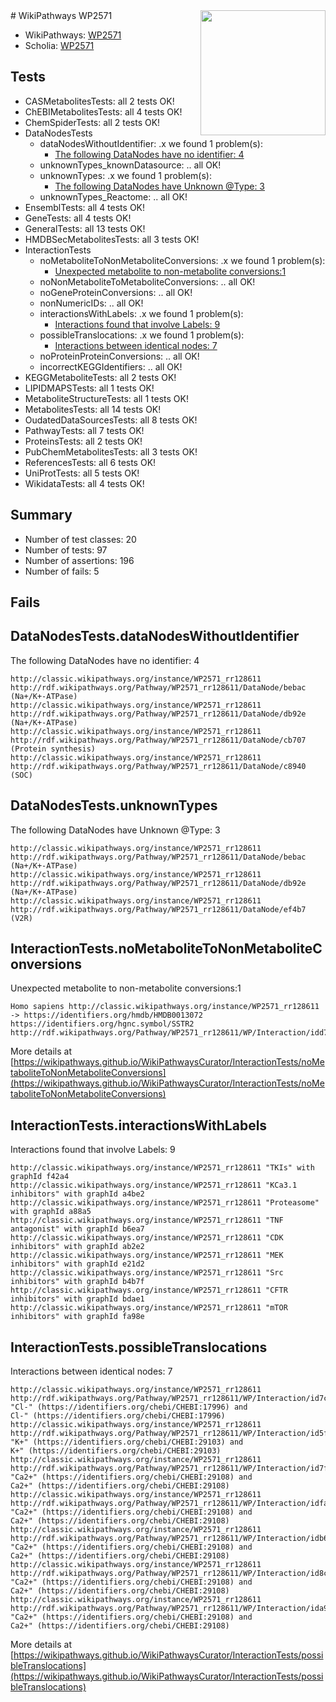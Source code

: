 <img style="float: right; width: 200px" src="https://upload.wikimedia.org/wikipedia/commons/thumb/8/83/Wplogo_with_text_500.png/640px-Wplogo_with_text_500.png" />
# WikiPathways WP2571

* WikiPathways: [WP2571](https://wikipathways.org/pathways/WP2571)
* Scholia: [WP2571](https://scholia.toolforge.org/wikipathways/WP2571)
## Tests
* CASMetabolitesTests: all 2 tests OK!
* ChEBIMetabolitesTests: all 4 tests OK!
* ChemSpiderTests: all 2 tests OK!
* DataNodesTests
    * dataNodesWithoutIdentifier: .x we found 1 problem(s):
        * [The following DataNodes have no identifier: 4](#d2d32fa3)
    * unknownTypes_knownDatasource: .. all OK!
    * unknownTypes: .x we found 1 problem(s):
        * [The following DataNodes have Unknown @Type: 3](#839973e1)
    * unknownTypes_Reactome: .. all OK!
* EnsemblTests: all 4 tests OK!
* GeneTests: all 4 tests OK!
* GeneralTests: all 13 tests OK!
* HMDBSecMetabolitesTests: all 3 tests OK!
* InteractionTests
    * noMetaboliteToNonMetaboliteConversions: .x we found 1 problem(s):
        * [Unexpected metabolite to non-metabolite conversions:1](#a27bf36d)
    * noNonMetaboliteToMetaboliteConversions: .. all OK!
    * noGeneProteinConversions: .. all OK!
    * nonNumericIDs: .. all OK!
    * interactionsWithLabels: .x we found 1 problem(s):
        * [Interactions found that involve Labels: 9](#630d2680)
    * possibleTranslocations: .x we found 1 problem(s):
        * [Interactions between identical nodes: 7](#1c11820c)
    * noProteinProteinConversions: .. all OK!
    * incorrectKEGGIdentifiers: .. all OK!
* KEGGMetaboliteTests: all 2 tests OK!
* LIPIDMAPSTests: all 1 tests OK!
* MetaboliteStructureTests: all 1 tests OK!
* MetabolitesTests: all 14 tests OK!
* OudatedDataSourcesTests: all 8 tests OK!
* PathwayTests: all 7 tests OK!
* ProteinsTests: all 2 tests OK!
* PubChemMetabolitesTests: all 3 tests OK!
* ReferencesTests: all 6 tests OK!
* UniProtTests: all 5 tests OK!
* WikidataTests: all 4 tests OK!


## Summary

* Number of test classes: 20
* Number of tests: 97
* Number of assertions: 196
* Number of fails: 5

## Fails

<a name="d2d32fa3" />

## DataNodesTests.dataNodesWithoutIdentifier

The following DataNodes have no identifier: 4
```
http://classic.wikipathways.org/instance/WP2571_rr128611 http://rdf.wikipathways.org/Pathway/WP2571_rr128611/DataNode/bebac (Na+/K+-ATPase)
http://classic.wikipathways.org/instance/WP2571_rr128611 http://rdf.wikipathways.org/Pathway/WP2571_rr128611/DataNode/db92e (Na+/K+-ATPase)
http://classic.wikipathways.org/instance/WP2571_rr128611 http://rdf.wikipathways.org/Pathway/WP2571_rr128611/DataNode/cb707 (Protein synthesis)
http://classic.wikipathways.org/instance/WP2571_rr128611 http://rdf.wikipathways.org/Pathway/WP2571_rr128611/DataNode/c8940 (SOC)
```

<a name="839973e1" />

## DataNodesTests.unknownTypes

The following DataNodes have Unknown @Type: 3
```
http://classic.wikipathways.org/instance/WP2571_rr128611 http://rdf.wikipathways.org/Pathway/WP2571_rr128611/DataNode/bebac (Na+/K+-ATPase)
http://classic.wikipathways.org/instance/WP2571_rr128611 http://rdf.wikipathways.org/Pathway/WP2571_rr128611/DataNode/db92e (Na+/K+-ATPase)
http://classic.wikipathways.org/instance/WP2571_rr128611 http://rdf.wikipathways.org/Pathway/WP2571_rr128611/DataNode/ef4b7 (V2R)
```

<a name="a27bf36d" />

## InteractionTests.noMetaboliteToNonMetaboliteConversions

Unexpected metabolite to non-metabolite conversions:1
```
Homo sapiens http://classic.wikipathways.org/instance/WP2571_rr128611 -> https://identifiers.org/hmdb/HMDB0013072 https://identifiers.org/hgnc.symbol/SSTR2 http://rdf.wikipathways.org/Pathway/WP2571_rr128611/WP/Interaction/idd742e884
```

More details at [https://wikipathways.github.io/WikiPathwaysCurator/InteractionTests/noMetaboliteToNonMetaboliteConversions](https://wikipathways.github.io/WikiPathwaysCurator/InteractionTests/noMetaboliteToNonMetaboliteConversions)

<a name="630d2680" />

## InteractionTests.interactionsWithLabels

Interactions found that involve Labels: 9
```
http://classic.wikipathways.org/instance/WP2571_rr128611 "TKIs" with graphId f42a4
http://classic.wikipathways.org/instance/WP2571_rr128611 "KCa3.1 
inhibitors" with graphId a4be2
http://classic.wikipathways.org/instance/WP2571_rr128611 "Proteasome" with graphId a88a5
http://classic.wikipathways.org/instance/WP2571_rr128611 "TNF 
antagonist" with graphId b6ea7
http://classic.wikipathways.org/instance/WP2571_rr128611 "CDK inhibitors" with graphId ab2e2
http://classic.wikipathways.org/instance/WP2571_rr128611 "MEK inhibitors" with graphId e21d2
http://classic.wikipathways.org/instance/WP2571_rr128611 "Src inhibitors" with graphId b4b7f
http://classic.wikipathways.org/instance/WP2571_rr128611 "CFTR 
inhibitors" with graphId bdae1
http://classic.wikipathways.org/instance/WP2571_rr128611 "mTOR inhibitors" with graphId fa98e
```

<a name="1c11820c" />

## InteractionTests.possibleTranslocations

Interactions between identical nodes: 7
```
http://classic.wikipathways.org/instance/WP2571_rr128611 http://rdf.wikipathways.org/Pathway/WP2571_rr128611/WP/Interaction/id7c4bbde6 "Cl-" (https://identifiers.org/chebi/CHEBI:17996) and 
Cl-" (https://identifiers.org/chebi/CHEBI:17996)
http://classic.wikipathways.org/instance/WP2571_rr128611 http://rdf.wikipathways.org/Pathway/WP2571_rr128611/WP/Interaction/id5f88598d "K+" (https://identifiers.org/chebi/CHEBI:29103) and 
K+" (https://identifiers.org/chebi/CHEBI:29103)
http://classic.wikipathways.org/instance/WP2571_rr128611 http://rdf.wikipathways.org/Pathway/WP2571_rr128611/WP/Interaction/id7fcc89a9 "Ca2+" (https://identifiers.org/chebi/CHEBI:29108) and 
Ca2+" (https://identifiers.org/chebi/CHEBI:29108)
http://classic.wikipathways.org/instance/WP2571_rr128611 http://rdf.wikipathways.org/Pathway/WP2571_rr128611/WP/Interaction/idfa8d6531 "Ca2+" (https://identifiers.org/chebi/CHEBI:29108) and 
Ca2+" (https://identifiers.org/chebi/CHEBI:29108)
http://classic.wikipathways.org/instance/WP2571_rr128611 http://rdf.wikipathways.org/Pathway/WP2571_rr128611/WP/Interaction/idb687c214 "Ca2+" (https://identifiers.org/chebi/CHEBI:29108) and 
Ca2+" (https://identifiers.org/chebi/CHEBI:29108)
http://classic.wikipathways.org/instance/WP2571_rr128611 http://rdf.wikipathways.org/Pathway/WP2571_rr128611/WP/Interaction/id8c9cef96 "Ca2+" (https://identifiers.org/chebi/CHEBI:29108) and 
Ca2+" (https://identifiers.org/chebi/CHEBI:29108)
http://classic.wikipathways.org/instance/WP2571_rr128611 http://rdf.wikipathways.org/Pathway/WP2571_rr128611/WP/Interaction/ida96588c8 "Ca2+" (https://identifiers.org/chebi/CHEBI:29108) and 
Ca2+" (https://identifiers.org/chebi/CHEBI:29108)
```

More details at [https://wikipathways.github.io/WikiPathwaysCurator/InteractionTests/possibleTranslocations](https://wikipathways.github.io/WikiPathwaysCurator/InteractionTests/possibleTranslocations)

